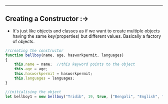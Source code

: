 - - - 
## Creating a Constructor :->

- It's just like objects and classes as if we want to create multiple objects having the same key(properties) but different values. Basically a factory of objects.
```javascript
//creating the constructor
function bellboy(name, age, hasworkpermit, languages)
{
	this.name = name;  //this keyword points to the object
	this.age = age;
	this.hasworkpermit = hasworkpermit;
	this.languages = languages;
}

//initialising the object
let bellboy1 = new bellboy("Tridib", 19, true, ["Bengali", "English", "Hindi"]);
```
